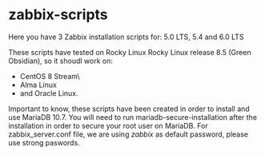 # zabbix-scripts
Here you have 3 Zabbix installation scripts for: 5.0 LTS, 5.4 and 6.0 LTS

These scripts have tested on Rocky Linux Rocky Linux release 8.5 (Green Obsidian), so it shoudl work on:
* CentOS 8 Stream\
* Alma Linux 
* and Oracle Linux.

Important to know, these scripts have been created in order to install and use MariaDB 10.7. 
You will need to run mariadb-secure-installation after the installation in order to secure your root user on MariaDB.
For zabbix_server.conf file, we are using *zabbix* as default password, please use strong paswords.




